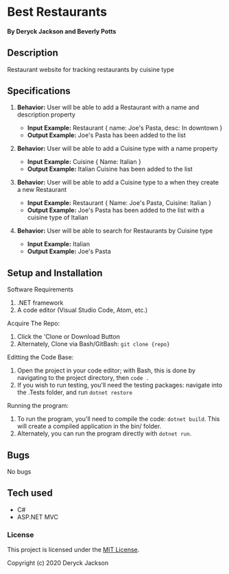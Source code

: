 # Best Restaurants

#### By Deryck Jackson and Beverly Potts

## Description

Restaurant website for tracking restaurants by cuisine type

## Specifications

1. **Behavior:** User will be able to add a Restaurant with a name and description property
    * **Input Example:** Restaurant { name: Joe's Pasta, desc: In downtown }
    * **Output Example:** Joe's Pasta has been added to the list

2. **Behavior:** User will be able to add a Cuisine type with a name property
    * **Input Example:** Cuisine { Name: Italian }
    * **Output Example:** Italian Cuisine has been added to the list

3. **Behavior:** User will be able to add a Cuisine type to a when they create a new Restaurant
    * **Input Example:** Restaurant { Name: Joe's Pasta, Cuisine: Italian }
    * **Output Example:** Joe's Pasta has been added to the list with a cuisine type of Italian

4. **Behavior:** User will be able to search for Restaurants by Cuisine type
    * **Input Example:** Italian
    * **Output Example:** Joe's Pasta

## Setup and Installation

Software Requirements
1. .NET framework
2. A code editor (Visual Studio Code, Atom, etc.)

Acquire The Repo:
1. Click the 'Clone or Download Button
2. Alternately, Clone via Bash/GitBash: `git clone {repo}`

Editting the Code Base:
1. Open the project in your code editor; with Bash, this is done by navigating to the project directory, then `code .`
2. If you wish to run testing, you'll need the testing packages: navigate into the .Tests folder, and run `dotnet restore`

Running the program:
1. To run the program, you'll need to compile the code: `dotnet build`. This will create a compiled application in the bin/ folder.
2. Alternately, you can run the program directly with `dotnet run`.

## Bugs

No bugs

## Tech used

* C#
* ASP.NET MVC

### License

This project is licensed under the [MIT License](https://opensource.org/licenses/MIT).

Copyright (c) 2020 Deryck Jackson
